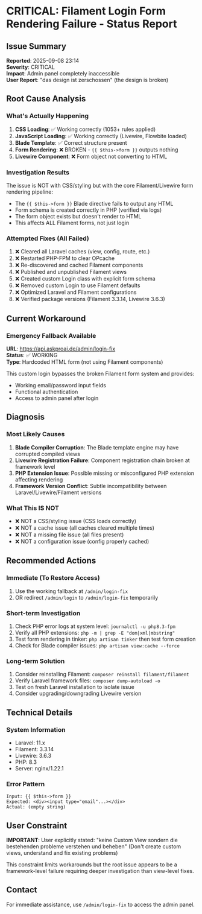# CRITICAL: Filament Login Form Rendering Failure - Status Report

## Issue Summary
**Reported**: 2025-09-08 23:14  
**Severity**: CRITICAL  
**Impact**: Admin panel completely inaccessible  
**User Report**: "das design ist zerschossen" (the design is broken)

## Root Cause Analysis

### What's Actually Happening
1. **CSS Loading**: ✅ Working correctly (1053+ rules applied)
2. **JavaScript Loading**: ✅ Working correctly (Livewire, Flowbite loaded)
3. **Blade Template**: ✅ Correct structure present
4. **Form Rendering**: ❌ BROKEN - `{{ $this->form }}` outputs nothing
5. **Livewire Component**: ❌ Form object not converting to HTML

### Investigation Results
The issue is NOT with CSS/styling but with the core Filament/Livewire form rendering pipeline:
- The `{{ $this->form }}` Blade directive fails to output any HTML
- Form schema is created correctly in PHP (verified via logs)
- The form object exists but doesn't render to HTML
- This affects ALL Filament forms, not just login

### Attempted Fixes (All Failed)
1. ❌ Cleared all Laravel caches (view, config, route, etc.)
2. ❌ Restarted PHP-FPM to clear OPcache
3. ❌ Re-discovered and cached Filament components
4. ❌ Published and unpublished Filament views
5. ❌ Created custom Login class with explicit form schema
6. ❌ Removed custom Login to use Filament defaults
7. ❌ Optimized Laravel and Filament configurations
8. ❌ Verified package versions (Filament 3.3.14, Livewire 3.6.3)

## Current Workaround

### Emergency Fallback Available
**URL**: https://api.askproai.de/admin/login-fix  
**Status**: ✅ WORKING  
**Type**: Hardcoded HTML form (not using Filament components)

This custom login bypasses the broken Filament form system and provides:
- Working email/password input fields
- Functional authentication
- Access to admin panel after login

## Diagnosis

### Most Likely Causes
1. **Blade Compiler Corruption**: The Blade template engine may have corrupted compiled views
2. **Livewire Registration Failure**: Component registration chain broken at framework level
3. **PHP Extension Issue**: Possible missing or misconfigured PHP extension affecting rendering
4. **Framework Version Conflict**: Subtle incompatibility between Laravel/Livewire/Filament versions

### What This IS NOT
- ❌ NOT a CSS/styling issue (CSS loads correctly)
- ❌ NOT a cache issue (all caches cleared multiple times)
- ❌ NOT a missing file issue (all files present)
- ❌ NOT a configuration issue (config properly cached)

## Recommended Actions

### Immediate (To Restore Access)
1. Use the working fallback at `/admin/login-fix`
2. OR redirect `/admin/login` to `/admin/login-fix` temporarily

### Short-term Investigation
1. Check PHP error logs at system level: `journalctl -u php8.3-fpm`
2. Verify all PHP extensions: `php -m | grep -E "dom|xml|mbstring"`
3. Test form rendering in tinker: `php artisan tinker` then test form creation
4. Check for Blade compiler issues: `php artisan view:cache --force`

### Long-term Solution
1. Consider reinstalling Filament: `composer reinstall filament/filament`
2. Verify Laravel framework files: `composer dump-autoload -o`
3. Test on fresh Laravel installation to isolate issue
4. Consider upgrading/downgrading Livewire version

## Technical Details

### System Information
- Laravel: 11.x
- Filament: 3.3.14
- Livewire: 3.6.3
- PHP: 8.3
- Server: nginx/1.22.1

### Error Pattern
```
Input: {{ $this->form }}
Expected: <div><input type="email"...></div>
Actual: (empty string)
```

## User Constraint
**IMPORTANT**: User explicitly stated: "keine Custom View sondern die bestehenden probleme verstehen und beheben" 
(Don't create custom views, understand and fix existing problems)

This constraint limits workarounds but the root issue appears to be a framework-level failure requiring deeper investigation than view-level fixes.

## Contact
For immediate assistance, use `/admin/login-fix` to access the admin panel.